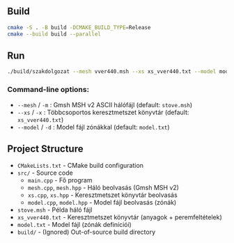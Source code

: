 ## Build

```bash
cmake -S . -B build -DCMAKE_BUILD_TYPE=Release
cmake --build build --parallel
```

## Run

```bash
./build/szakdolgozat --mesh vver440.msh --xs xs_vver440.txt --model model.txt
```

### Command-line options:

- `--mesh` / `-m` : Gmsh MSH v2 ASCII hálófájl (default: `stove.msh`)
- `--xs` / `-x` : Többcsoportos keresztmetszet könyvtár (default: `xs_vver440.txt`)
- `--model` / `-d` : Model fájl zónákkal (default: `model.txt`)

## Project Structure

- `CMakeLists.txt` - CMake build configuration
- `src/` - Source code
  - `main.cpp` - Fő program
  - `mesh.cpp`, `mesh.hpp` - Háló beolvasás (Gmsh MSH v2)
  - `xs.cpp`, `xs.hpp` - Keresztmetszet könyvtár beolvasás
  - `model.cpp`, `model.hpp` - Model fájl beolvasás (zónák)
- `stove.msh` - Példa háló fájl
- `xs_vver440.txt` - Keresztmetszet könyvtár (anyagok + peremfeltételek)
- `model.txt` - Model fájl (zónák definíciói)
- `build/` - (Ignored) Out-of-source build directory
